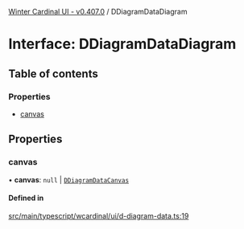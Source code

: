 [Winter Cardinal UI - v0.407.0](../index.md) / DDiagramDataDiagram

# Interface: DDiagramDataDiagram

## Table of contents

### Properties

- [canvas](DDiagramDataDiagram.md#canvas)

## Properties

### canvas

• **canvas**: ``null`` \| [`DDiagramDataCanvas`](DDiagramDataCanvas.md)

#### Defined in

[src/main/typescript/wcardinal/ui/d-diagram-data.ts:19](https://github.com/winter-cardinal/winter-cardinal-ui/blob/v0.407.0/src/main/typescript/wcardinal/ui/d-diagram-data.ts#L19)
